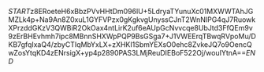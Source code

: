 $START$z8ERoeteH6xBbzPVvHHtDm096lU+5LdryaTYunuXc01MXWWTAhJGMZLk4p+Na9An8Z0xuL1GYFVPzx0gKgkvgUnyssCJnT2WnNIPG4qJ7RuowkXPrzddGKzV3QWBiR2OkOax4ntLirK2uf6eAUpGcNvvcqe8UbJtd3FfQEm9v9zErBHEvhmh7ipc8MBnnSHXWpPQP9BsGSga7+J1VWEErqTBwqRVpoMu/DKB7gfqIxaQ4/zbyCTIqMbYxLX+zXHKI1SbmYEXsO0ehc8ZvkeJQ7o9OencQwZosYtqKD4zENrsigX+yp4p2890PAS3LMjReuDIEBoF522Oj/wouIYtnA==$END$